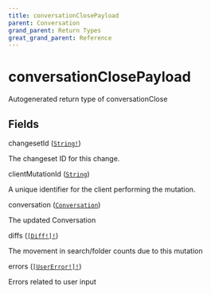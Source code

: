```yaml
---
title: conversationClosePayload
parent: Conversation
grand_parent: Return Types
great_grand_parent: Reference
---
```


# conversationClosePayload

Autogenerated return type of conversationClose

## Fields

<div class="field-entry ">
  <span id="changeset_id" class="field-name anchored">changesetId (<code><a href="/docs/reference/scalar/string">String!</a></code>)</span>

  <div class="description-wrapper">
   <p>The changeset ID for this change.</p>

  </div>
</div>

<div class="field-entry ">
  <span id="client_mutation_id" class="field-name anchored">clientMutationId (<code><a href="/docs/reference/scalar/string">String</a></code>)</span>

  <div class="description-wrapper">
   <p>A unique identifier for the client performing the mutation.</p>

  </div>
</div>

<div class="field-entry ">
  <span id="conversation" class="field-name anchored">conversation (<code><a href="/docs/reference/interface/conversation">Conversation</a></code>)</span>

  <div class="description-wrapper">
   <p>The updated Conversation</p>

  </div>
</div>

<div class="field-entry ">
  <span id="diffs" class="field-name anchored">diffs (<code><a href="/docs/reference/object/diff">[Diff!]!</a></code>)</span>

  <div class="description-wrapper">
   <p>The movement in search/folder counts due to this mutation</p>

  </div>
</div>

<div class="field-entry ">
  <span id="errors" class="field-name anchored">errors (<code><a href="/docs/reference/object/user_error">[UserError!]!</a></code>)</span>

  <div class="description-wrapper">
   <p>Errors related to user input</p>

  </div>
</div>

